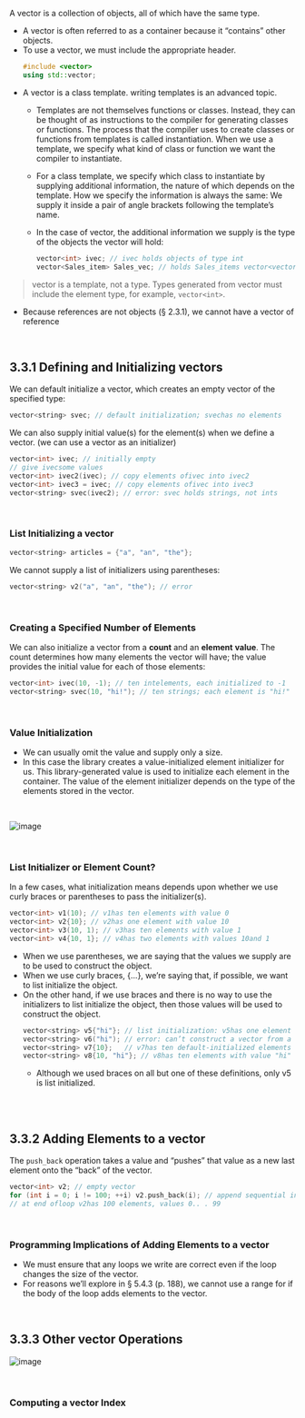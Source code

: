 
A vector is a collection of objects, all of which have the same type. 

- A vector is often referred to as a container because it “contains” other objects. 
- To use a vector, we must include the appropriate header.
	```cpp
	#include <vector> 
	using std::vector;
	```
- A vector is a class template. writing templates is an advanced topic.
	- Templates are not themselves functions or classes. Instead, they can be thought of as instructions to the compiler for generating classes or functions. The process that the compiler uses to create classes or functions from templates is called instantiation. When we use a template, we specify what kind of class or function we want the compiler to instantiate.
	- For a class template, we specify which class to instantiate by supplying additional information, the nature of which depends on the template. How we specify the information is always the same: We supply it inside a pair of angle brackets following the template’s name. 
	- In the case of vector, the additional information we supply is the type of the objects the vector will hold:
	
		```cpp
		vector<int> ivec; // ivec holds objects of type int
		vector<Sales_item> Sales_vec; // holds Sales_items vector<vector<string>> file; // vectorwhose elements are vectors
		```
	
> 	vector is a template, not a type. Types generated from vector must include the element type, for example, `vector<int>`.

* Because references are not objects (§ 2.3.1), we cannot have a vector of reference

<br/>

## 3.3.1 Defining and Initializing vectors

We can default initialize a vector, which creates an empty vector of the specified type:
```cpp
vector<string> svec; // default initialization; svechas no elements
```

We can also supply initial value(s) for the element(s) when we define a vector. (we can use a vector as an initializer)
```cpp
vector<int> ivec; // initially empty
// give ivecsome values 
vector<int> ivec2(ivec); // copy elements ofivec into ivec2 
vector<int> ivec3 = ivec; // copy elements ofivec into ivec3 
vector<string> svec(ivec2); // error: svec holds strings, not ints
```

<br/>

### List Initializing a vector 

```cpp
vector<string> articles = {"a", "an", "the"};
```

We cannot supply a list of initializers using parentheses:
```cpp
vector<string> v2("a", "an", "the"); // error
```

<br/>

### Creating a Specified Number of Elements

We can also initialize a vector from a __count__ and an __element__ __value__. The count determines how many elements the vector will have; the value provides the initial value for each of those elements:

```cpp
vector<int> ivec(10, -1); // ten intelements, each initialized to -1 
vector<string> svec(10, "hi!"); // ten strings; each element is "hi!"
```

<br/>

### Value Initialization

- We can usually omit the value and supply only a size. 
- In this case the library creates a value-initialized element initializer for us. This library-generated value is used to initialize each element in the container. The value of the element initializer depends on the type of the elements stored in the vector.

<br/>

![image](./_assets/4.png)

<br/>

### List Initializer or Element Count?

In a few cases, what initialization means depends upon whether we use curly braces or parentheses to pass the initializer(s). 

```cpp
vector<int> v1(10); // v1has ten elements with value 0 
vector<int> v2{10}; // v2has one element with value 10 
vector<int> v3(10, 1); // v3has ten elements with value 1 
vector<int> v4{10, 1}; // v4has two elements with values 10and 1
```
- When we use parentheses, we are saying that the values we supply are to be used to construct the object.
- When we use curly braces, {...}, we’re saying that, if possible, we want to list initialize the object. 
- On the other hand, if we use braces and there is no way to use the initializers to list initialize the object, then those values will be used to construct the object.
	```cpp
	vector<string> v5{"hi"}; // list initialization: v5has one element 
	vector<string> v6("hi"); // error: can’t construct a vector from a string literal 
	vector<string> v7{10};   // v7has ten default-initialized elements 
	vector<string> v8{10, "hi"}; // v8has ten elements with value "hi"
	```
	- Although we used braces on all but one of these definitions, only v5 is list initialized.

<br/>
<br/>

## 3.3.2 Adding Elements to a vector

The `push_back` operation takes a value and “pushes” that value as a new last element onto the “back” of the vector. 

```cpp
vector<int> v2; // empty vector
for (int i = 0; i != 100; ++i) v2.push_back(i); // append sequential integers to v2
// at end ofloop v2has 100 elements, values 0.. . 99
```

<br/>

### Programming Implications of Adding Elements to a vector

- We must ensure that any loops we write are correct even if the loop changes the size of the vector.
- For reasons we’ll explore in § 5.4.3 (p. 188), we cannot use a range for if the body of the loop adds elements to the vector.

<br/>

## 3.3.3 Other vector Operations

![image](./_assets/5.png)

<br/>

### Computing a vector Index


<br/>
<br/>
<br/>

